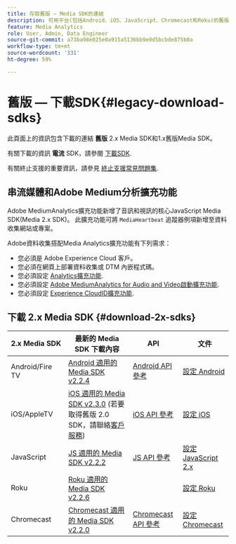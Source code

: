 ```yaml
---
title: 存取舊版 — Media SDK的連結
description: 可用平台(包括Android、iOS、JavaScript、Chromecast和Roku)的舊版SDK下載內容連結。
feature: Media Analytics
role: User, Admin, Data Engineer
source-git-commit: a73ba98e025e0a915a5136bb9e0d5bcbde875b0a
workflow-type: tm+mt
source-wordcount: '331'
ht-degree: 59%

---
```



# 舊版 — 下載SDK{#legacy-download-sdks}

此頁面上的資訊包含下載的連結 **舊版**  2.x Media SDK和1.x舊版Media SDK。

有關下載的資訊 **電流** SDK，請參閱 [下載SDK](/help/getting-started/download-sdks.md).

有關終止支援的重要資訊，請參見 [終止支援常見問題集](/help/additional-resources/end-of-support-faqs.md).

## 串流媒體和Adobe Medium分析擴充功能

Adobe MediumAnalytics擴充功能新增了音訊和視訊的核心JavaScript Media SDK(Media 2.x SDK)。 此擴充功能可將 `MediaHeartbeat` 追蹤器例項新增至資料收集網站或專案。

Adobe資料收集搭配Media Analytics擴充功能有下列需求：
* 您必須是 Adobe Experience Cloud 客戶。
* 您必須在網頁上部署資料收集或 DTM 內嵌程式碼。
* 您必須設定 [Analytics擴充功能](https://experienceleague.adobe.com/docs/experience-platform/tags/extensions/adobe/analytics/overview.html?lang=zh-Hant).
* 您必須設定 [Adobe MediumAnalytics for Audio and Video啟動擴充功能](https://aep-sdks.gitbook.io/docs/using-mobile-extensions/adobe-media-analytics).
* 您必須設定 [Experience CloudID擴充功能](https://experienceleague.adobe.com/docs/experience-platform/tags/extensions/adobe/id-service/overview.html?lang=zh=Hant).

## 下載 2.x Media SDK {#download-2x-sdks}

| 2.x Media SDK | 最新的 Media SDK 下載內容 |  API   |  文件 |
| --- | --- | --- | --- |
| Android/Fire TV | [Android 適用的 Media SDK v2.2.4](https://github.com/Adobe-Marketing-Cloud/media-sdks/releases/tag/android-v2.2.4) | [Android API 參考](https://adobe-marketing-cloud.github.io/media-sdks/reference/android/) | [設定 Android](/help/legacy/media-sdk/setup/set-up-android.md) |
| iOS/AppleTV | [iOS 適用的 Media SDK v2.3.0](https://github.com/Adobe-Marketing-Cloud/media-sdks/releases/tag/ios-v2.3.0) (若要取得舊版 2.0 SDK，請聯絡[客戶服務](https://helpx.adobe.com/tw/marketing-cloud/contact-support.html)) | [iOS API 參考](https://adobe-marketing-cloud.github.io/media-sdks/reference/ios/) | [設定 iOS](/help/legacy/media-sdk/setup/set-up-ios.md) |
| JavaScript | [JS 適用的 Media SDK v2.2.2](https://github.com/Adobe-Marketing-Cloud/media-sdks/releases/tag/js-v2.2.2) | [JS API 參考](https://adobe-marketing-cloud.github.io/media-sdks/reference/javascript/) | [設定 JavaScript 2.x](/help/legacy/media-sdk/setup/setup-javascript/set-up-js-2.md) |
| Roku | [Roku 適用的 Media SDK v2.2.6](https://github.com/Adobe-Marketing-Cloud/media-sdks/releases/tag/roku-v2.2.6) |  | [設定 Roku](/help/implementation/media-sdk/setup/set-up-roku.md) |
| Chromecast | [Chromecast 適用的 Media SDK v2.2.0](https://github.com/Adobe-Marketing-Cloud/media-sdks/releases/tag/chromecast-v2.2.0) | [Chromecast API 參考](https://adobe-marketing-cloud.github.io/media-sdks/reference/chromecast/) | [設定 Chromecast](/help/implementation/media-sdk/setup/set-up-chromecast.md) |
